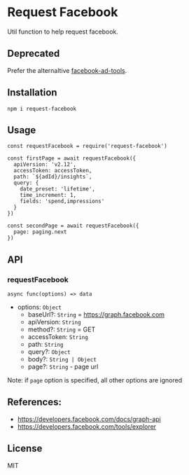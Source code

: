# Request Facebook

Util function to help request facebook.

## Deprecated

Prefer the alternaltive [facebook-ad-tools](https://github.com/zhaoyao91/facebook-ad-tools).

## Installation

```
npm i request-facebook
``` 

## Usage

```
const requestFacebook = require('request-facebook')

const firstPage = await requestFacebook({
  apiVersion: 'v2.12',
  accessToken: accessToken,
  path: `${adId}/insights`,
  query: {
    date_preset: 'lifetime',
    time_increment: 1,
    fields: 'spend,impressions'
  }
})

const secondPage = await requestFacebook({
  page: paging.next
})
```

## API

### requestFacebook

`async func(options) => data`

- options: `Object`
  - baseUrl?: `String` = https://graph.facebook.com
  - apiVersion: `String`
  - method?: `String` = GET
  - accessToken: `String`
  - path: `String`
  - query?: `Object`
  - body?: `String | Object`
  - page?: `String` - page url

Note: if `page` option is specified, all other options are ignored

## References:

- https://developers.facebook.com/docs/graph-api
- https://developers.facebook.com/tools/explorer

## License

MIT
